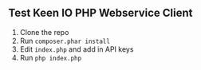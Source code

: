 ## Test Keen IO PHP Webservice Client

1. Clone the repo
2. Run `composer.phar install`
3. Edit `index.php` and add in API keys
4. Run `php index.php`
